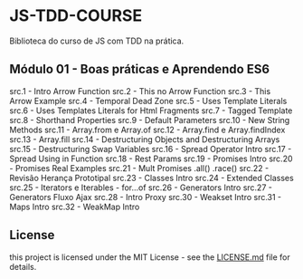 # JS-TDD-COURSE
Biblioteca do curso de JS com TDD na prática.

## Módulo 01 - Boas práticas e Aprendendo ES6

src.1 - Intro Arrow Function
src.2 - This no Arrow Function
src.3 - This Arrow Example
src.4 - Temporal Dead Zone
src.5 - Uses Template Literals
src.6 - Uses Templates Literals for Html Fragments
src.7 - Tagged Template
src.8 - Shorthand Properties
src.9 - Default Parameters
src.10 - New String Methods
src.11 - Array.from e Array.of
src.12 - Array.find e Array.findIndex
src.13 - Array.fill
src.14 - Destructuring Objects and Destructuring Arrays
src.15 - Destructuring Swap Variables
src.16 - Spread Operator Intro
src.17 - Spread Using in Function
src.18 - Rest Params
src.19 - Promises Intro
src.20 - Promises Real Examples
src.21 - Mult Promises .all() .race()
src.22 - Revisão Herança Prototipal
src.23 - Classes Intro
src.24 - Extended Classes
src.25 - Iterators e Iterables - for...of
src.26 - Generators Intro
src.27 - Generators Fluxo Ajax
src.28 - Intro Proxy
src.30 - Weakset Intro
src.31 - Maps Intro
src.32 - WeakMap Intro

## License 

this project is licensed under the MIT License - see the [LICENSE.md](LICENSE.md) file for details.